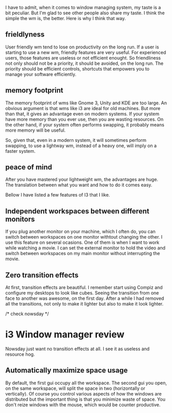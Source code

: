 I have to admit, when it comes to window managing system, my taste is a bit
peculiar. But I'm glad to see other people also share my taste. I think the
simple the wm is, the better. Here is why I think that way.

## frieldlyness
User friendly wm tend to lose on productivity on the long run. If a user is
starting to use a new wm, friendly features are very useful. For experienced
users, those features are useless or not efficient enought. So friendliness
not only should not be a priority, it should be avoided, on the long run. The
priority should be efficient controls, shortcuts that empowers you to manage
your software efficiently.

## memory footprint
The memory footprint of wms like Gnome 3, Unity and KDE are too large. An
obvious argument is that wms like i3 are ideal for old machines. But more than
that, it gives an advantage even on modern systems. If your system have more
memory than you ever use, then you are wasting resources. On the other hand,
if your system often performs swapping, it probably means more memory will be
useful.

So, given that, even in a modern system, it will sometimes perform swapping,
to use a lightway wm, instead of a heavy one, will imply on a faster system.

## peace of mind
After you have mastered your lightweight wm, the advantages are huge. The
translation between what you want and how to do it comes easy.

Bellow I have listed a few features of I3 that I like.

Independent workspaces between different monitors
-------------------------------------------------

If you plug another monitor on your machine, which I often do, you can switch
between workspaces on one monitor withtout changing the other. I use this
feature on several ocasions. One of them is when I want to work while watching
a movie. I can set the external monitor to hold the video and switch between
workspaces on my main monitor without interrupting the movie.

Zero transition effects
-----------------------

At first, transition effects are beautiful. I remember start using Compiz and
configure my desktops to look like cubes. Seeing the transition from one face
to another was awesome, on the first day. After a while I had removed all the
transitions, not only to make it lighter but also to make it look lighter.

/* check nowsday */

# i3 Window manager review
Nowsday just want no transition effects at all. I see it as useless and resource
hog.

Automatically maximize space usage
----------------------------------

By default, the first gui occupy all the workspace. The second gui you open, 
on the same workspace, will split the space in two (horizontally or vertically).
Of course you control various aspects of how the windows are distributed but
the important thing is that you minimize waste of space. You don't reize windows
with the mouse, which would be counter productive.


